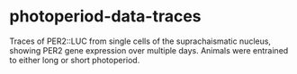 # photoperiod-data-traces
Traces of PER2::LUC from single cells of the suprachaismatic nucleus, showing PER2 gene expression over multiple days. Animals were entrained to either long or short photoperiod.
